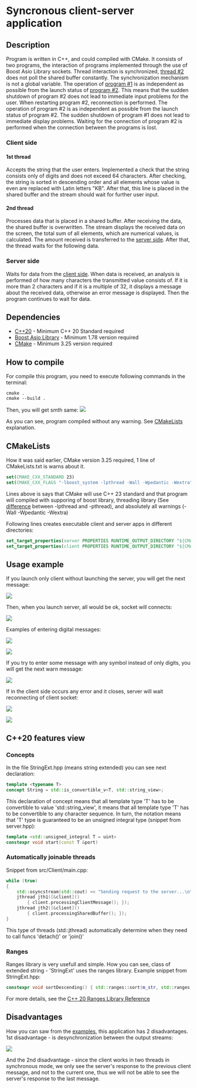 # Syncronous client-server application

## Description

Program is written in C++, and could compiled with CMake. It consists of two programs, the interaction of programs implemented through the use of Boost Asio Library sockets. Thread interaction is synchronized, [thread #2](https://github.com/ViNN280801/client-server_boost.asio#1st-thread) does not poll the shared buffer constantly. The synchronization mechanism is not a global variable. The operation of [program #1](https://github.com/ViNN280801/client-server_boost.asio#client-side) is as independent as possible from the launch status of [program #2](https://github.com/ViNN280801/client-server_boost.asio#server-side). This means that the sudden shutdown of program #2 does not lead to immediate input problems for the user. When restarting program #2, reconnection is performed. The operation of program #2 is as independent as possible from the launch status of program #2. The sudden shutdown of program #1 does not lead to immediate display problems. Waiting for the connection of program #2 is performed when the connection between the programs is lost.

### Client side

#### 1st thread

Accepts the string that the user enters. Implemented a check that the string consists only of digits and does not exceed 64 characters. After checking, the string is sorted in descending order and all elements whose value is even are replaced with Latin letters "KB". After that, this line is placed in the shared buffer and the stream should wait for further user input.

#### 2nd thread

Processes data that is placed in a shared buffer. After receiving the data, the shared buffer is overwritten. The stream displays the received data on the screen, the total sum of all elements, which are numerical values, is calculated. The amount received is transferred to the [server side](https://github.com/ViNN280801/client-server_boost.asio#server-side). After that, the thread waits for the following data.

### Server side

Waits for data from the [client side](https://github.com/ViNN280801/client-server_boost.asio#server-side). When data is received, an analysis is performed of how many characters the transmitted value consists of. If it is more than 2 characters and if it is a multiple of 32, it displays a message about the received data, otherwise an error message is displayed. Then the program continues to wait for data.

## Dependencies

- [C++20](https://en.cppreference.com/w/cpp/20) - Minimum C++ 20 Standard required
- [Boost Asio Library](https://www.boost.org/doc/libs/1_75_0/doc/html/boost_asio.html) - Minimum 1.78 version required
- [CMake](https://cmake.org/) - Minimum 3.25 version required

## How to compile

For compile this program, you need to execute following commands in the terminal:

```console
cmake .
cmake --build .
```

Then, you will get smth same:
![](img/1.png)

As you can see, program compiled without any warning. See [CMakeLists](https://github.com/ViNN280801/client-server_boost.asio#cmakelists) explanation.

## CMakeLists

How it was said earlier, CMake version 3.25 required, 1 line of CMakeLists.txt is warns about it.

```cmake
set(CMAKE_CXX_STANDARD 23)
set(CMAKE_CXX_FLAGS "-lboost_system -lpthread -Wall -Wpedantic -Wextra")
```

Lines above is says that CMake will use C++ 23 standard and that program will compiled with supporing of boost library, threading library (See [difference](https://stackoverflow.com/questions/23250863/difference-between-pthread-and-lpthread-while-compiling) between -lpthread and -pthread), and absolutely all warnings (-Wall -Wpedantic -Wextra)

Following lines creates executable client and server apps in different directories:

```cmake
set_target_properties(server PROPERTIES RUNTIME_OUTPUT_DIRECTORY "${CMAKE_SOURCE_DIR}/src/Server")
set_target_properties(client PROPERTIES RUNTIME_OUTPUT_DIRECTORY "${CMAKE_SOURCE_DIR}/src/Client")
```

## Usage example

If you launch only client without launching the server, you will get the next message:

![](img/2.png)

Then, when you launch server, all would be ok, socket will connects:

![](img/3.png)

Examples of entering digital messages:

![](img/4.png)

![](img/5.png)

If you try to enter some message with any symbol instead of only digits, you will get the next warn message:

![](img/6.png)

If in the client side occurs any error and it closes, server will wait reconnecting of client socket:

![](img/7.png)

![](img/8.png)

## C++20 features view

### Concepts

In the file StringExt.hpp (means string extended) you can see next declaration:

```cpp
template <typename T>
concept String = std::is_convertible_v<T, std::string_view>;
```

This declaration of concept means that all template type 'T' has to be convertible to value 'std::string_view', it means that all template type 'T' has to be convertible to any character sequence.
In turn, the notation means that 'T' type is guaranteed to be an unsigned integral type (snippet from server.hpp):

```cpp
template <std::unsigned_integral T = uint>
constexpr void start(const T &port)
```

### Automatically joinable threads

Snippet from src/Client/main.cpp:

```cpp
while (true)
{
    std::osyncstream(std::cout) << "Sending request to the server...\n";
    jthread jth1([&client]()
        { client.processingClientMessage(); });
    jthread jth2([&client]()
        { client.processingSharedBuffer(); });
}
```

This type of threads (std::jthread) automatically determine when they need to call funcs 'detach()' or 'join()'

### Ranges

Ranges library is very usefull and simple. How you can see, class of extended string - 'StringExt' uses the ranges library. Example snippet from StringExt.hpp:

```cpp
constexpr void sortDescending() { std::ranges::sort(m_str, std::ranges::greater()); }
```

For more details, see the [C++ 20 Ranges Library Reference](https://en.cppreference.com/w/cpp/ranges)

## Disadvantages

How you can saw from the [examples](https://github.com/ViNN280801/client-server_boost.asio#usage-example), this application has 2 disadvantages. 1st disadvantage - is desynchronization between the output streams:

![](img/9.png)

And the 2nd disadvantage - since the client works in two threads in synchronous mode, we only see the server's response to the previous client message, and not to the current one, thus we will not be able to see the server's response to the last message.
